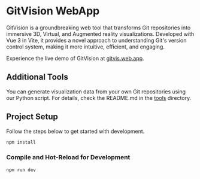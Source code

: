 # GitVision WebApp

GitVision is a groundbreaking web tool that transforms Git repositories into immersive 3D, Virtual, and Augmented reality visualizations. Developed with Vue 3 in Vite, it provides a novel approach to understanding Git's version control system, making it more intuitive, efficient, and engaging.

Experience the live demo of GitVision at [gitvis.web.app](https://gitvis.web.app).

## Additional Tools

You can generate visualization data from your own Git repositories using our Python script. For details, check the README.md in the [tools](./tools/README.md) directory.

## Project Setup

Follow the steps below to get started with development.

```sh
npm install
```

### Compile and Hot-Reload for Development

```sh
npm run dev
```
